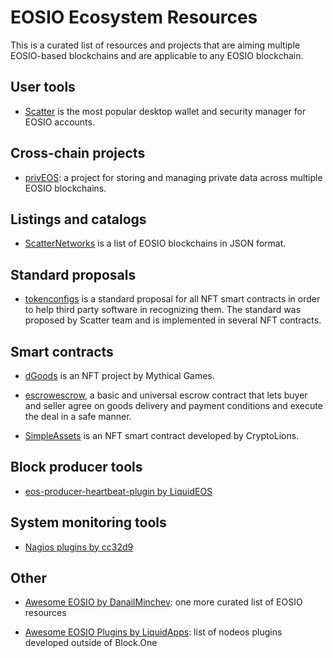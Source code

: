 # EOSIO Ecosystem Resources

This is a curated list of resources and projects that are aiming multiple EOSIO-based blockchains and are applicable to any EOSIO blockchain.


## User tools

* [Scatter](https://get-scatter.com/) is the most popular desktop wallet and security manager for EOSIO accounts.

## Cross-chain projects

* [privEOS](https://priveos.io/): a project for storing and managing private data across multiple EOSIO blockchains.

## Listings and catalogs

* [ScatterNetworks](https://github.com/GetScatter/ScatterNetworks) is a list of EOSIO blockchains in JSON format.

## Standard proposals

* [tokenconfigs](https://github.com/eosio-standards-wg/tokenconfigs) is a standard proposal for all NFT smart contracts in order to help third party software in recognizing them. The standard was proposed by Scatter team and is implemented in several NFT contracts.



## Smart contracts

* [dGoods](https://dgoods.org/) is an NFT project by Mythical Games.

* [escrowescrow](https://github.com/eos-geneva/escrowescrow), a basic and universal escrow contract that lets buyer and seller agree on goods delivery and payment conditions and execute the deal in a safe manner.

* [SimpleAssets](https://github.com/CryptoLions/SimpleAssets) is an NFT smart contract developed by CryptoLions.


## Block producer tools

* [eos-producer-heartbeat-plugin by LiquidEOS](https://github.com/LiquidEOS/eos-producer-heartbeat-plugin)

## System monitoring tools

* [Nagios plugins by cc32d9](https://github.com/cc32d9/eos-nagios-plugins)

## Other

* [Awesome EOSIO by DanailMinchev](https://github.com/DanailMinchev/awesome-eosio): one more curated list of EOSIO resources

* [Awesome EOSIO Plugins by LiquidApps](https://github.com/liquidapps-io/awesome-eosio-plugins): list of nodeos plugins developed outside of Block.One
